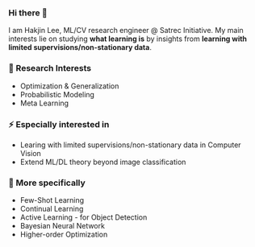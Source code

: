 ### Hi there 👋
I am Hakjin Lee, ML/CV research engineer @ Satrec Initiative.
My main interests lie on studying **what learning is** by insights from **learning with limited supervisions/non-stationary data**.

### 🔭 Research Interests
* Optimization & Generalization
* Probabilistic Modeling
* Meta Learning

### ⚡ Especially interested in
* Learing with limited supervisions/non-stationary data in Computer Vision
* Extend ML/DL theory beyond image classification

### 🤔 More specifically
* Few-Shot Learning
* Continual Learning
* Active Learning - for Object Detection
* Bayesian Neural Network
* Higher-order Optimization

<!--
**nijkah/nijkah** is a ✨ _special_ ✨ repository because its `README.md` (this file) appears on your GitHub profile.

Here are some ideas to get you started:

- 🔭 I’m currently working on ...
- 🌱 I’m currently learning ...
- 👯 I’m looking to collaborate on ...
- 🤔 I’m looking for help with ...
- 💬 Ask me about ...
- 📫 How to reach me: ...
- 😄 Pronouns: ...
- ⚡ Fun fact: ...
-->
